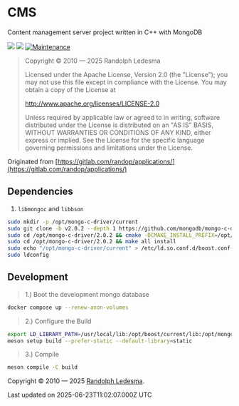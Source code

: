 # CMS
Content management server project written in C++ with MongoDB

<p>
  <img src="https://img.shields.io/badge/version-1.0.19-blue.svg?cacheSeconds=2592000" />
  <img src="https://img.shields.io/badge/STD-C%2B%2B20-white.svg?cacheSeconds=2592000" />
  <a href="https://github.com/randop/cms">
    <img alt="Maintenance" src="https://img.shields.io/badge/Maintained%3F-yes-green.svg" target="_blank" />
  </a>
</p>

>  Copyright © 2010 — 2025 Randolph Ledesma
>
> Licensed under the Apache License, Version 2.0 (the "License");
> you may not use this file except in compliance with the License.
> You may obtain a copy of the License at
>
>    http://www.apache.org/licenses/LICENSE-2.0
>
> Unless required by applicable law or agreed to in writing, software
> distributed under the License is distributed on an "AS IS" BASIS,
> WITHOUT WARRANTIES OR CONDITIONS OF ANY KIND, either express or implied.
> See the License for the specific language governing permissions and
> limitations under the License.
>

Originated from [https://gitlab.com/randop/applications/](https://gitlab.com/randop/applications/)

## Dependencies
1. `libmongoc` and `libbson`
```bash
sudo mkdir -p /opt/mongo-c-driver/current
sudo git clone -b v2.0.2 --depth 1 https://github.com/mongodb/mongo-c-driver.git /opt/mongo-c-driver/2.0.2
sudo cd /opt/mongo-c-driver/2.0.2 && cmake -DCMAKE_INSTALL_PREFIX=/opt/mongo-c-driver/current .
sudo cd /opt/mongo-c-driver/2.0.2 && make all install
sudo echo "/opt/mongo-c-driver/current" > /etc/ld.so.conf.d/boost.conf
sudo ldconfig
```

## Development
> 1.) Boot the development mongo database
```bash
docker compose up --renew-anon-volumes
```
> 2.) Configure the Build
```bash
export LD_LIBRARY_PATH=/usr/local/lib:/opt/boost/current/lib:/opt/mongo-c-driver/current/lib
meson setup build --prefer-static --default-library=static
```
> 3.) Compile
```bash
meson compile -C build
```

Copyright © 2010 — 2025 [Randolph Ledesma](https://github.com/randop).

Last updated on 2025-06-23T11:02:07.000Z UTC
